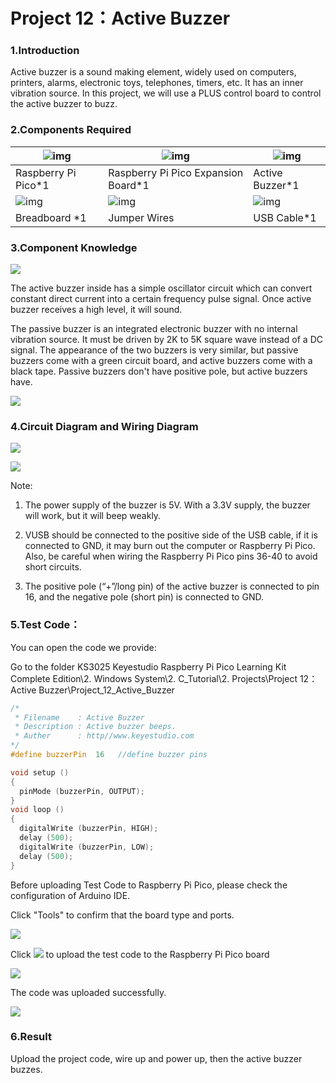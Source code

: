 # Project 12：Active Buzzer

### 1.**Introduction**

Active buzzer is a sound making element, widely used on computers, printers, alarms, electronic toys, telephones, timers, etc. It has an inner vibration source. In this project, we will use a PLUS control board to control the active buzzer to buzz.

### 2.**Components Required**

| ![img](media/wps1-168412163368013.png) | ![img](media/wps2-168412163499014.jpg) | ![img](media/wps3-168412164054115.jpg) |
| -------------------------------------- | -------------------------------------- | -------------------------------------- |
| Raspberry Pi Pico*1                    | Raspberry Pi Pico Expansion Board*1    | Active Buzzer*1                        |
| ![img](media/wps4-168412164581416.jpg) | ![img](media/wps5-168412164696817.jpg) | ![img](media/wps6-168412164817718.jpg) |
| Breadboard *1                          | Jumper Wires                           | USB Cable*1                            |



### 3.**Component Knowledge**

![](/media/11ec5ddc982db9928341e858aab94652.png)

The active buzzer inside has a simple oscillator circuit which can convert constant direct current into a certain frequency pulse signal. Once active buzzer receives a high level, it will sound. 

The passive buzzer is an integrated electronic buzzer with no internal vibration source. It must be driven by 2K to 5K square wave instead of a DC signal. The appearance of the two buzzers is very similar, but passive buzzers come with a green circuit board, and active buzzers come with a black tape. Passive buzzers don't have positive pole, but active buzzers have.

![](/media/0f9825969867ac2d65bb1a19ed0ad2ab.png)

### 4.**Circuit Diagram and Wiring Diagram**

![](/media/48e73ef2d6090fe7cda58c385bad2ab2.png)

![](/media/56df73f7ac711e510b30164c5759615f.png)

Note:

1.  The power supply of the buzzer is 5V. With a 3.3V supply, the buzzer will work, but it will beep weakly.
    
2.  VUSB should be connected to the positive side of the USB cable, if it is connected to GND, it may burn out the computer or Raspberry Pi Pico. Also, be careful when wiring the Raspberry Pi Pico pins 36-40 to avoid short circuits.
    
3.  The positive pole (“+”/long pin) of the active buzzer is connected to pin 16, and the negative pole (short pin) is connected to GND.

### 5.**Test Code：** 

You can open the code we provide:

Go to the folder KS3025 Keyestudio Raspberry Pi Pico Learning Kit Complete Edition\\2. Windows System\\2. C\_Tutorial\\2. Projects\\Project 12：Active Buzzer\\Project\_12\_Active\_Buzzer

```C
/* 
 * Filename    : Active Buzzer
 * Description : Active buzzer beeps.
 * Auther      : http//www.keyestudio.com
*/
#define buzzerPin  16   //define buzzer pins

void setup ()
{
  pinMode (buzzerPin, OUTPUT);
}
void loop ()
{
  digitalWrite (buzzerPin, HIGH);
  delay (500);
  digitalWrite (buzzerPin, LOW);
  delay (500);
}
```


Before uploading Test Code to Raspberry Pi Pico, please check the configuration of Arduino IDE.

Click "Tools" to confirm that the board type and ports.

![](/media/1a73b75f48a39e224d112b33f4435e16.png)

Click ![](/media/b0d41283bf5ae66d2d5ab45db15331ba.png) to upload the test code to the Raspberry Pi Pico board

![](/media/162bc2c5347709d616911b69bb5211ac.png)

The code was uploaded successfully.

![](/media/15450f19c2d0649b0f9def0cf8649c30.png)

### 6.**Result**

Upload the project code, wire up and power up, then the active buzzer buzzes.
